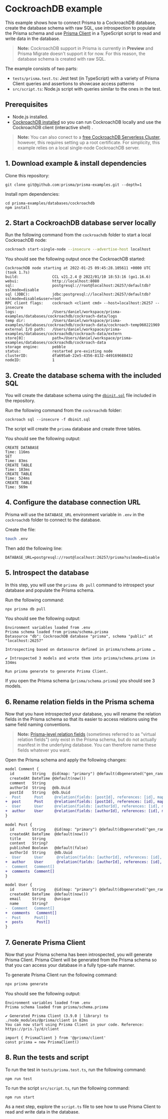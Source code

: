 # CockroachDB example

This example shows how to connect Prisma to a CockroachDB database, create the database schema with raw SQL, use introspection to populate the Prisma schema and use [Prisma Client](https://www.prisma.io/client) in a TypeScript script to read and write data in the database.

> **Note:** CockroachDB support in Prisma is currently in **Preview** and Prisma Migrate doesn't support it for now. For this reason, the database schema is created with raw SQL.

The example consists of two parts:

- `tests/prisma.test.ts`: Jest test (in TypeScript) with a variety of Prisma Client queries and assertions to showcase access patterns
- `src/script.ts`: Node.js script with queries similar to the ones in the test.

## Prerequisites

- Node.js installed.
- [CockroachDB installed](https://www.cockroachlabs.com/docs/stable/install-cockroachdb.html) so you can run CockroachDB locally and use the CockroachDB client (interactive shell) .

> **Note:** You can also conect to a [free CockroachDB Serverless Cluster](https://www.cockroachlabs.com/docs/cockroachcloud/create-a-serverless-cluster.html), however, this requires setting up a root certificate. For simplicity, this example relies on a local single-node CockroachDB server.

## 1. Download example & install dependencies

Clone this repository:

```
git clone git@github.com:prisma/prisma-examples.git --depth=1
```

Install npm dependencies:

```
cd prisma-examples/databases/cockroachdb
npm install
```

## 2. Start a CockroachDB database server locally

Run the following command from the `cockroachdb` folder to start a local CockroachDB node:

```sh
cockroach start-single-node --insecure --advertise-host localhost
```

You should see the following output once the CockroachDB started:

```
CockroachDB node starting at 2022-01-25 09:45:28.105611 +0000 UTC (took 1.7s)
build:               CCL v21.2.4 @ 2022/01/10 18:53:16 (go1.16.6)
webui:               http://localhost:8080
sql:                 postgresql://root@localhost:26257/defaultdb?sslmode=disable
sql (JDBC):          jdbc:postgresql://localhost:26257/defaultdb?sslmode=disable&user=root
RPC client flags:    cockroach <client cmd> --host=localhost:26257 --insecure
logs:                /Users/daniel/workspace/prisma-examples/databases/cockroachdb/cockroach-data/logs
temp dir:            /Users/daniel/workspace/prisma-examples/databases/cockroachdb/cockroach-data/cockroach-temp960221969
external I/O path:   /Users/daniel/workspace/prisma-examples/databases/cockroachdb/cockroach-data/extern
store[0]:            path=/Users/daniel/workspace/prisma-examples/databases/cockroachdb/cockroach-data
storage engine:      pebble
status:              restarted pre-existing node
clusterID:           dfa695a0-22e5-4356-8132-449169688432
nodeID:              1
```

## 3. Create the database schema with the included SQL

You will create the database schema using the [`dbinit.sql`](./dbinit.sql) file included in the repository.

Run the following command from the `cockroachdb` folder:

```
cockroach sql --insecure -f dbinit.sql
```

The script will create the `prisma` database and create three tables.

You should see the following output:

```
CREATE DATABASE
Time: 116ms
SET
Time: 83ms
CREATE TABLE
Time: 183ms
CREATE TABLE
Time: 524ms
CREATE TABLE
Time: 569m
```

## 4. Configure the database connection URL

Prisma will use the `DATABASE_URL` environment variable in `.env` in the `cockroachdb` folder to connect to the database.

Create the file:

```sh
touch .env
```

Then add the following line:

```
DATABASE_URL=postgresql://root@localhost:26257/prisma?sslmode=disable
```

## 5. Introspect the database

In this step, you will use the `prisma db pull` command to introspect your database and populate the Prisma schema.

Run the following command:

```sh
npx prisma db pull
```

You should see the following output:

```
Environment variables loaded from .env
Prisma schema loaded from prisma/schema.prisma
Datasource "db": CockroachDB database "prisma", schema "public" at "localhost:26257"

Introspecting based on datasource defined in prisma/schema.prisma …

✔ Introspected 3 models and wrote them into prisma/schema.prisma in 334ms

Run prisma generate to generate Prisma Client.
```

If you open the Prisma schema (`prisma/schema.prisma`) you should see 3 models.

## 6. Rename relation fields in the Prisma schema

Now that you have introspected your database, you will rename the relation fields in the Prisma schema so that its easier to access relations using the same field naming conventions.

> **Note:** [Prisma-level relation fields](https://www.prisma.io/docs/concepts/components/prisma-client/working-with-prismaclient/use-custom-model-and-field-names#renaming-relation-fields) (sometimes referred to as "virtual relation fields") only exist in the Prisma schema, but do not actually manifest in the underlying database. You can therefore name these fields whatever you want.

Open the Prisma schema and apply the following changes:

```diff
model Comment {
  id        String   @id(map: "primary") @default(dbgenerated("gen_random_uuid()")) @db.Uuid
  createdAt DateTime @default(now())
  comment   String
  authorId  String   @db.Uuid
  postId    String   @db.Uuid
-  Post      Post     @relation(fields: [postId], references: [id], map: "fk_postId_ref_Post")
+  post      Post     @relation(fields: [postId], references: [id], map: "fk_postId_ref_Post")
-  User      User     @relation(fields: [authorId], references: [id], map: "fk_writtenById_ref_User")
+  author    User     @relation(fields: [authorId], references: [id], map: "fk_writtenById_ref_User")
}

model Post {
  id        String    @id(map: "primary") @default(dbgenerated("gen_random_uuid()")) @db.Uuid
  createdAt DateTime  @default(now())
  title     String
  content   String?
  published Boolean   @default(false)
  authorId  String    @db.Uuid
-  User      User      @relation(fields: [authorId], references: [id], map: "fk_authorId_ref_User")
+  author    User      @relation(fields: [authorId], references: [id], map: "fk_authorId_ref_User")
-  Comment   Comment[]
+  comments  Comment[]
}

model User {
  id        String    @id(map: "primary") @default(dbgenerated("gen_random_uuid()")) @db.Uuid
  createdAt DateTime  @default(now())
  email     String    @unique
  name      String?
-  Comment   Comment[]
+  comments   Comment[]
-  Post      Post[]
+  posts      Post[]
}
```

## 7. Generate Prisma Client

Now that your Prisma schema has been introspected, you will generate Prisma Client.
Prisma Client will be generated from the Prisma schema so that you can access your database in a fully type-safe manner.

To generate Prisma Client run the following command:

```sh
npx prisma generate
```

You should see the following output:

```
Environment variables loaded from .env
Prisma schema loaded from prisma/schema.prisma

✔ Generated Prisma Client (3.9.0 | library) to ./node_modules/@prisma/client in 82ms
You can now start using Prisma Client in your code. Reference: https://pris.ly/d/client

import { PrismaClient } from '@prisma/client'
const prisma = new PrismaClient()

```

## 8. Run the tests and script

To run the test in `tests/prisma.test.ts`, run the following command:

```
npm run test
```

To run the script `src/script.ts`, run the following command:

```
npm run start
```

As a next step, explore the `script.ts` file to see how to use Prisma Client to read and write data in the database.

